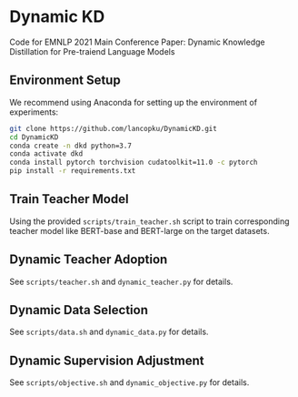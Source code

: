 # Dynamic KD

Code for EMNLP 2021 Main Conference Paper: Dynamic Knowledge Distillation for Pre-traiend Language Models

## Environment Setup

We recommend using Anaconda for setting up the environment of experiments:
```bash
git clone https://github.com/lancopku/DynamicKD.git
cd DynamicKD
conda create -n dkd python=3.7
conda activate dkd
conda install pytorch torchvision cudatoolkit=11.0 -c pytorch
pip install -r requirements.txt
```

## Train Teacher Model

Using the provided `scripts/train_teacher.sh` script to train corresponding teacher model like BERT-base and BERT-large on the target datasets.

## Dynamic Teacher Adoption
See `scripts/teacher.sh` and `dynamic_teacher.py` for details.

## Dynamic Data Selection
See `scripts/data.sh` and `dynamic_data.py` for details.

## Dynamic Supervision Adjustment
See `scripts/objective.sh` and `dynamic_objective.py` for details.
